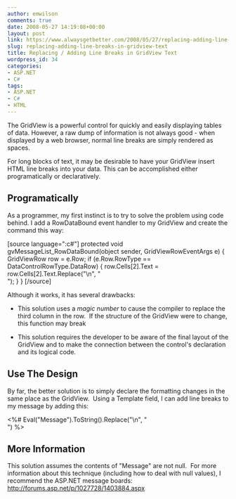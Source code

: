 ```yaml
---
author: emwilson
comments: true
date: 2008-05-27 14:19:08+00:00
layout: post
link: https://www.alwaysgetbetter.com/2008/05/27/replacing-adding-line-breaks-in-gridview-text/
slug: replacing-adding-line-breaks-in-gridview-text
title: Replacing / Adding Line Breaks in GridView Text
wordpress_id: 34
categories:
- ASP.NET
- C#
tags:
- ASP.NET
- C#
- HTML
---
```


The GridView is a powerful control for quickly and easily displaying tables of data.  However, a raw dump of information is not always good - when displayed by a web browser, normal line breaks are simply rendered as spaces.

For long blocks of text, it may be desirable to have your GridView insert HTML line breaks into your data.  This can be accomplished either programatically or declaratively.


## Programatically


As a programmer, my first instinct is to try to solve the problem using code behind.  I add a RowDataBound event handler to my GridView and create the command this way:

[source language=":c#"]
protected void gvMessageList_RowDataBound(object sender, GridViewRowEventArgs e)
{
GridViewRow row = e.Row;
if (e.Row.RowType == DataControlRowType.DataRow)
{
row.Cells[2].Text = row.Cells[2].Text.Replace("\n", "<br />");
}
}
[/source]

Although it works, it has several drawbacks:



	
  * This solution uses a _magic number_ to cause the compiler to replace the third column in the row.  If the structure of the GridView were to change, this function may break

	
  * This solution requires the developer to be aware of the final layout of the GridView and to make the connection between the control's declaration and its logical code.




## Use The Design


By far, the better solution is to simply declare the formatting changes in the same place as the GridView.  Using a Template field, I can add line breaks to my message by adding this:

<%# Eval("Message").ToString().Replace("\n", "<br />") %>


## More Information


This solution assumes the contents of "Message" are not null.  For more information about this technique (including how to deal with null values), I recommend the ASP.NET message boards: http://forums.asp.net/p/1027728/1403884.aspx
